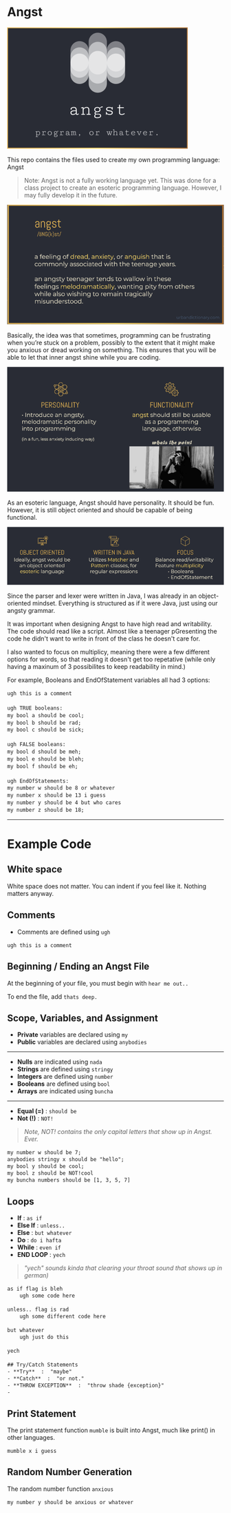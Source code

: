 # Angst


![picture 1](images/1c59742cc19c4348a76b4b8d6325a3c6e86500588c1a1604686e05aab503377e.png)  


This repo contains the files used to create my own programming language: Angst
> Note: Angst is not a fully working language yet. This was done for a class project to create an esoteric programming language. However, I may fully develop it in the future.


![picture 2](images/f61dd0d1ee128ce915b0df54016d430b5641366db6d5cec77aab1781b634d3f4.png)  

Basically, the idea was that sometimes, programming can be frustrating when you’re stuck on a problem, possibly to the extent that it might make you anxious or dread working on something. This ensures that you will be able to let that inner angst shine while you are coding.

![picture 6](images/ac259de7e53ebbff5a4fdf17efb3507b55c65d3167e5e59998e8ea5605ed4e2f.png)  

As an esoteric language, Angst should have personality. It should be fun. 
However, it is still object oriented and should be capable of being functional.

![picture 7](images/bb0c06888c33476cab590ac72fd5aab30a82107833fc011666271a85d6901e34.png)  

Since the parser and lexer were written in Java, I was already in an object-oriented mindset. Everything is structured as if it were Java, just using our angsty grammar.

It was important when designing Angst to have high read and writability. The code should read like a script. Almost like a teenager pGresenting the code he didn't want to write in front of the class he doesn't care for. 

I also wanted to focus on multiplicy, meaning there were a few different options for words, so that reading it doesn't get too repetative (while only having a maxinum of 3 possibilites to keep readability in mind.)

For example, Booleans and EndOfStatement variables all had 3 options:

```html
ugh this is a comment

ugh TRUE booleans:
my bool a should be cool;
my bool b should be rad;
my bool c should be sick;

ugh FALSE booleans:
my bool d should be meh;
my bool e should be bleh;
my bool f should be eh;

ugh EndOfStatements:
my number w should be 8 or whatever
my number x should be 13 i guess
my number y should be 4 but who cares
my number z should be 18;
```


---
# Example Code

## White space
White space does not matter. You can indent if you feel like it. Nothing matters anyway.

## Comments
- Comments are defined using ```ugh```
```
ugh this is a comment
```
## Beginning / Ending an Angst File
At the beginning of your file, you must begin with 
``` hear me out.. ```

To end the file, add
``` thats deep. ```

## Scope, Variables, and Assignment 
- **Private** variables are declared using ```my```
- **Public** variables are declared using ```anybodies```

---
- **Nulls** are indicated using ```nada```
- **Strings** are defined using ```stringy```
- **Integers** are defined using ```number```
- **Booleans** are defined using ```bool```
- **Arrays** are indicated using ```buncha```
---
- **Equal (=)**  :  ```should be```
- **Not (!)**  :  ```NOT!```
> *Note, NOT! contains the only capital letters that show up in Angst. Ever.*
```
my number w should be 7;
anybodies stringy x should be "hello";
my bool y should be cool;
my bool z should be NOT!cool
my buncha numbers should be [1, 3, 5, 7]
```

## Loops
- **If**  :  ```as if```
- **Else If**  :  ```unless..```
- **Else**  :  ```but whatever```
- **Do**  :  ```do i hafta```
- **While**  :  ```even if```
- **END LOOP**  :  ```yech``` 
>*"yech" sounds kinda that clearing your throat sound that shows up in german)*
```
as if flag is bleh
    ugh some code here

unless.. flag is rad
    ugh some different code here

but whatever
    ugh just do this

yech

## Try/Catch Statements
- **Try**  :  "maybe"
- **Catch**  :  "or not."
- **THROW EXCEPTION**  :  "throw shade {exception}"
- 
```

## Print Statement
The print statement function ```mumble``` is built into Angst, much like print() in other languages. 

```
mumble x i guess
```

## Random Number Generation
The random number function ```anxious```

```
my number y should be anxious or whatever
```
